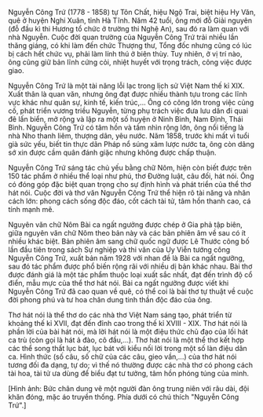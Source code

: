 Nguyễn Công Trứ (1778 - 1858) tự Tôn Chất, hiệu Ngộ Trai, biệt hiệu Hy Văn, quê ở huyện Nghi Xuân, tỉnh Hà Tĩnh. Năm 42 tuổi, ông mới đỗ Giải nguyên (đỗ đầu kì thi Hương tổ chức ở trường thi Nghệ An), sau đó ra làm quan với nhà Nguyễn. Cuộc đời quan trường của Nguyễn Công Trứ trải nhiều lần thăng giáng, có khi làm đến chức Thượng thư, Tổng đốc nhưng cũng có lúc bị cách hết chức vụ, phải làm lính thú ở biên thùy. Tuy nhiên, ở vị trí nào, ông cũng giữ bản lĩnh cứng cỏi, nhiệt huyết với trọng trách, công việc được giao.

Nguyễn Công Trứ là một tài năng lỗi lạc trong lịch sử Việt Nam thế kỉ XIX. Xuất thân là quan văn, nhưng ông đạt được nhiều thành tựu trong các lĩnh vực khác như quân sự, kinh tế, kiến trúc,... Ông có công lớn trong việc củng cố, phát triển vương triều Nguyễn, từng phụ trách việc đưa lưu dân đi quai đê lấn biển, mở rộng và lập ra một số huyện ở Ninh Bình, Nam Định, Thái Bình. Nguyễn Công Trứ có tâm hồn và tầm nhìn rộng lớn, ông nổi tiếng là nhà Nho thanh liêm, thượng dân, yêu nước. Năm 1858, trước khi mất vì tuổi già sức yếu, biết tin thực dân Pháp nổ súng xâm lược nước ta, ông còn dâng sớ xin được cầm quân đánh giặc nhưng không được chấp thuận.

Nguyễn Công Trứ sáng tác chủ yếu bằng chữ Nôm, hiện còn biết được trên 150 tác phẩm ở nhiều thể loại như phú, thơ Đường luật, câu đối, hát nói. Ông có đóng góp đặc biệt quan trọng cho sự định hình và phát triển của thể thơ hát nói. Cuộc đời và thơ văn Nguyễn Công Trứ thể hiện rõ tài năng và nhân cách lớn: phong cách sống độc đáo, cốt cách tài tử, tâm hồn thanh cao, cá tính mạnh mẽ.

Nguyên văn chữ Nôm Bài ca ngất ngưởng được chép ở Gia phả tập biên, giữa nguyên văn chữ Nôm theo bản này và các bản phiên âm về sau có ít nhiều khác biệt. Bản phiên âm sang chữ quốc ngữ được Lê Thước công bố lần đầu tiên trong sách Sự nghiệp và thi văn của Uy Viễn tướng công Nguyễn Công Trứ, xuất bản năm 1928 với nhan đề là Bài ca ngất ngưởng, sau đó tác phẩm được phổ biến rộng rãi với nhiều dị bản khác nhau. Bài thơ được đánh giá là một tác phẩm thuộc loại xuất sắc nhất, đạt đến trình độ cổ điển, mẫu mực của thể thơ hát nói. Bài ca ngất ngưởng được viết khi Nguyễn Công Trứ đã cao quan về quê, có thể coi là bài thơ tự thuật về cuộc đời phong phú và tư hoa chân dung tinh thần độc đáo của ông.

Thơ hát nói là thể thơ do các nhà thơ Việt Nam sáng tạo, phát triển từ khoảng thế kỉ XVII, đạt đến đỉnh cao trong thế kỉ XVIII - XIX. Thơ hát nói là phần lời của bài hát nói, mà lời hát nói là một điệu thức chủ đạo của lối hát ca trù (còn gọi là hát ả đào, cô đầu,...). Thơ hát nói là một thể thơ kết hợp các thể song thất lục bát, lục bát với kiểu nối lời trong một số làn điệu dân ca. Hình thức (số câu, số chữ của các câu, gieo vần,...) của thơ hát nói tương đối đa dạng, tự do; vì thế nó thường được các nhà thơ có phong cách tài hoa, tài tử ưa dùng để biểu đạt tư tưởng, tâm hồn phóng túng của mình.

[Hình ảnh: Bức chân dung vẽ một người đàn ông trung niên với râu dài, đội khăn đóng, mặc áo truyền thống. Phía dưới có chú thích "Nguyễn Công Trứ".]